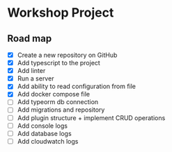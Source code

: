 # Workshop Project

## Road map

- [x] Create a new repository on GitHub
- [x] Add typescript to the project
- [x] Add linter
- [x] Run a server
- [x] Add ability to read configuration from file
- [x] Add docker compose file
- [ ] Add typeorm db connection
- [ ] Add migrations and repository
- [ ] Add plugin structure + implement CRUD operations
- [ ] Add console logs
- [ ] Add database logs
- [ ] Add cloudwatch logs
